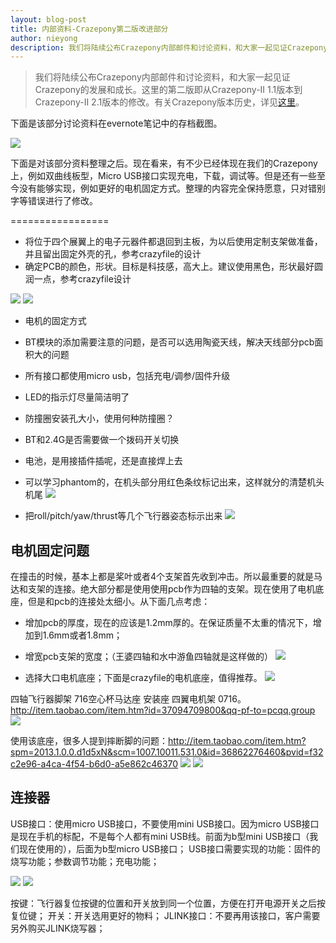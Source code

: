 ```yaml
---
layout: blog-post
title: 内部资料-Crazepony第二版改进部分
author: nieyong
description: 我们将陆续公布Crazepony内部邮件和讨论资料，和大家一起见证Crazepony的发展和成长。这里的第二版即从Crazepony-II 1.1版本到Crazepony-II 2.1版本的修改。
---
```


> 我们将陆续公布Crazepony内部邮件和讨论资料，和大家一起见证Crazepony的发展和成长。这里的第二版即从Crazepony-II 1.1版本到Crazepony-II 2.1版本的修改。有关Crazepony版本历史，详见[这里](/history.html)。

下面是该部分讨论资料在evernote笔记中的存档截图。

![](/assets/img/post-12-12.png)

下面是对该部分资料整理之后。现在看来，有不少已经体现在我们的Crazepony上，例如双曲线板型，Micro USB接口实现充电，下载，调试等。但是还有一些至今没有能够实现，例如更好的电机固定方式。整理的内容完全保持愿意，只对错别字等错误进行了修改。

=================

* 将位于四个展翼上的电子元器件都退回到主板，为以后使用定制支架做准备，并且留出固定外壳的孔，参考crazyfile的设计
* 确定PCB的颜色，形状。目标是科技感，高大上。建议使用黑色，形状最好圆润一点，参考crazyfile设计

![](/assets/img/post-12-0.png)
![](/assets/img/post-12-1.png)

* 电机的固定方式

* BT模块的添加需要注意的问题，是否可以选用陶瓷天线，解决天线部分pcb面积大的问题

* 所有接口都使用micro usb，包括充电/调参/固件升级

* LED的指示灯尽量简洁明了

* 防撞圈安装孔大小，使用何种防撞圈？

* BT和2.4G是否需要做一个拨码开关切换

* 电池，是用接插件插呢，还是直接焊上去

* 可以学习phantom的，在机头部分用红色条纹标记出来，这样就分的清楚机头机尾
![](/assets/img/post-12-2.png)

* 把roll/pitch/yaw/thrust等几个飞行器姿态标示出来
![](/assets/img/post-12-4.jpg)


## 电机固定问题
在撞击的时候，基本上都是桨叶或者4个支架首先收到冲击。所以最重要的就是马达和支架的连接。绝大部分都是使用使用pcb作为四轴的支架。现在使用了电机底座，但是和pcb的连接处太细小。从下面几点考虑：
* 增加pcb的厚度，现在的应该是1.2mm厚的。在保证质量不太重的情况下，增加到1.6mm或者1.8mm；
* 增宽pcb支架的宽度；（王婆四轴和水中游鱼四轴就是这样做的）
![](/assets/img/post-12-5.png)

* 选择大口电机底座；下面是crazyfile的电机底座，值得推荐。
![](/assets/img/post-12-6.png)



四轴飞行器脚架 716空心杯马达座 安装座 四翼电机架 0716。http://item.taobao.com/item.htm?id=37094709800&qq-pf-to=pcqq.group
![](/assets/img/post-12-7.png)

使用该底座，很多人提到摔断脚的问题：http://item.taobao.com/item.htm?spm=2013.1.0.0.d1d5xN&scm=1007.10011.531.0&id=36862276460&pvid=f32c2e96-a4ca-4f54-b6d0-a5e862c46370
![](/assets/img/post-12-8.jpg)
![](/assets/img/post-12-9.jpg)



## 连接器
USB接口：使用micro USB接口，不要使用mini USB接口。因为micro USB接口是现在手机的标配，不是每个人都有mini USB线。前面为b型mini USB接口（我们现在使用的），后面为b型micro USB接口；
USB接口需要实现的功能：固件的烧写功能；参数调节功能；充电功能；

![](/assets/img/post-12-10.png)
![](/assets/img/post-12-11.png)

按键：飞行器复位按键的位置和开关放到同一个位置，方便在打开电源开关之后按复位键；
开关：开关选用更好的物料；
JLINK接口：不要再用该接口，客户需要另外购买JLINK烧写器；


